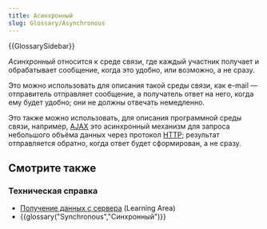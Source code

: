 ```yaml
---
title: Асинхронный
slug: Glossary/Asynchronous
---
```


{{GlossarySidebar}}

_Асинхронный_ относится к среде связи, где каждый участник получает и обрабатывает сообщение, когда это удобно, или возможно, а не сразу.

Это можно использовать для описания такой среды связи, как e-mail — отправитель отправляет сообщение, а получатель ответ на него, когда ему будет удобно; они не должны отвечать немедленно.

Это также можно использовать, для описания программной среды связи, например, [AJAX](/ru/docs/Web/Guide/AJAX) это асинхронный механизм для запроса небольшого объёма данных через протокол [HTTP](/ru/docs/Web/HTTP); результат отправляется обратно, когда ответ будет сформирован, а не сразу.

## Смотрите также

### Техническая справка

- [Получение данных с сервера](/ru/docs/Learn/JavaScript/Client-side_web_APIs/Fetching_data) (Learning Area)
- {{glossary("Synchronous","Синхронный")}}
